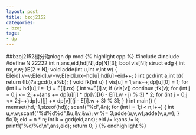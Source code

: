 ```yaml
---
layout: post
title: bzoj2152
categories:
- bzoj
tags:
- dp
---
```


##bzoj2152樹分治nlogn dp mod
{% highlight cpp %} 
#include <cstdio>
#include <cstring>
#define N 22222
int n,ans,eid,hd[N],dp[N][3];
bool vis[N];
struct edg {
	int nx,v,w;
}E[2 * N];
void adde(int u,int v,int w) {
	E[eid].v=v;E[eid].w=w;E[eid].nx=hd[u];hd[u]=eid++;
}
int gcd(int a,int b){
	return (!b)?a:gcd(b,a%b);
}
void fk(int u) {
	vis[u] = 1;ans++;dp[u][0] = 1;
	for (int i = hd[u];i!=-1;i = E[i].nx) {
		int v=E[i].v;
		if (vis[v]) continue ;fk(v);
		for (int j = 0;j <= 2;j++)ans += dp[u][j] * dp[v][(6 - E[i].w - j) % 3] * 2;
		for (int j = 0;j <= 2;j++)dp[u][j] += dp[v][(j - E[i].w + 3) % 3];
	}
}
int main() {
	memset(hd,-1,sizeof(hd));
	scanf("%d",&n);
	for (int i = 1;i < n;i++) {
		int u,v,w;scanf("%d%d%d",&u,&v,&w);
		w %= 3;adde(u,v,w);adde(v,u,w);
	}
	fk(1);
	eid = n * n;
	int k = gcd(eid,ans);
	eid /= k;ans /= k;
	printf("%d/%d\n",ans,eid);
	return 0;
}
{% endhighlight %}
